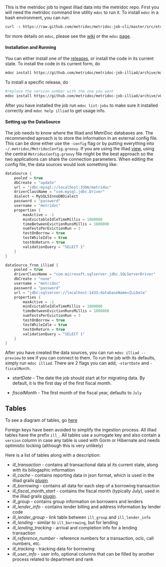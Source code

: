 This is the metridoc job to ingest illiad data into the metridoc repo.  First you will need the metridoc 
command line utility `mdoc` to run it.  To install `mdoc` in a bash environment, you can run:

```bash
curl -s https://raw.github.com/metridoc/metridoc-job-cli/master/src/etc/install-mdoc.sh | sh
```

for more details on `mdoc`, please see the [wiki](https://github.com/metridoc/metridoc-wiki/wiki) or the
`mdoc` [page](https://github.com/metridoc/metridoc-job-cli).

#### Installation and Running

You can either install one of the [releases](https://github.com/metridoc/metridoc-job-illiad/releases), or install the
code in its current state.  To install the code in its current form, do 

```bash
mdoc install https://github.com/metridoc/metridoc-job-illiad/archive/master.zip
```

To install a specific release, do


```bash
#replace the version number with the one you want
mdoc install https://github.com/metridoc/metridoc-job-illiad/archive/v0.1.0.zip
```

After you have installed the job run `mdoc list-jobs` to make sure it installed correctly and `mdoc help illiad` to get 
usage info.

#### Setting up the DataSource

The job needs to know where the Illiad and MetriDoc databases are.  The recommended aproach is to store the information 
in an external config file.  This can be done either use the `-config` flag or by putting everything into 
`~/.metridoc/MetridocConfig.groovy`.  If you are using the illiad 
[view](https://github.com/metridoc/metridoc-grails-illiad), using the central `MetridocConfig.groovy` file might be
the best approach so the two applications can share the connection parameters.  When editing the config file, the data 
sources would look something like:

```groovy
dataSource {
    pooled = true
    dbCreate = "update"
    url = "jdbc:mysql://localhost:3306/metridoc"
    driverClassName = "com.mysql.jdbc.Driver"
    dialect = MySQL5InnoDBDialect
    password = "password"
    username = "metridoc"
    properties {
        maxActive = -1
        minEvictableIdleTimeMillis = 1800000
        timeBetweenEvictionRunsMillis = 1800000
        numTestsPerEvictionRun = 3
        testOnBorrow = true
        testWhileIdle = true
        testOnReturn = true
        validationQuery = "SELECT 1"
    }
}

dataSource_from_illiad {
    pooled = true
    driverClassName = "com.microsoft.sqlserver.jdbc.SQLServerDriver"
    dbCreate = "none"
    username = "metridoc"
    password = "password"
    url = "jdbc:sqlserver://localhost:1433;databaseName=ILLData"
    properties {
        maxActive = -1
        minEvictableIdleTimeMillis = 1800000
        timeBetweenEvictionRunsMillis = 1800000
        numTestsPerEvictionRun = 3
        testOnBorrow = true
        testWhileIdle = true
        testOnReturn = true
        validationQuery = "SELECT 1"
    }
}
```

After you have created the data sources, you can run `mdoc illiad --preview` to see if you can connect to them.
To run the job with its defaults, simply run `mdoc illiad`.  There are 2 flags you can add, `-startDate` and 
`-fiscalMonth`.  

* *startDate* - The date the job should start at for migrating data.  By default, it is the first day of the first 
fiscal month.

* *fiscalMonth* - The first month of the fiscal year, defaults to `July`

Tables
------

To see a diagram of tables, go [here](https://github.com/metridoc/metridoc-job-illiad/blob/master/docs/illiadTables.png)

Foreign keys have been avoided to simplify the ingestion process.  All illiad tables have the prefix `ill_`.  All tables
use a surrogate key and also contain a `version` column in case any table is used with Gorm or Hibernate and needs
optimistic locking (although this is very unlikely)

Here is a list of tables along with a description:

* *ill_transaction* - contains all transactional data at its current state, along with its biliogaphic information
* *ill_cache* - contains reporting data in json format, which is used in the illiad grails 
[plugin](http://github.com/metridoc/metridoc-grails-illiad)
* *ill_borrowing* - contains all data for each step of a borrowing transaction
* *ill_fiscal_month_start* - contains the fiscal month (typically July), used in the illiad grails 
[plugin](http://github.com/metridoc/metridoc-grails-illiad).
* *ill_group* - contains group information on borrowers and lenders
* *ill_lender_info* - contains lender billing and address information by lender code
* *ill_lender_group* - link table between `ill_group` and `ill_lender_info`
* *ill_lending* - similar to `ill_borrowing`, but for lending
* *ill_lending_tracking* - arrival and completion info for a lending transaction
* *ill_reference_number* - reference numbers for a transaction, oclc, call numbers, etc.
* *ill_tracking* - tracking data for borrowing
* *ill_user_info* - user info, optional columns that can be filled by another process related to department and rank

